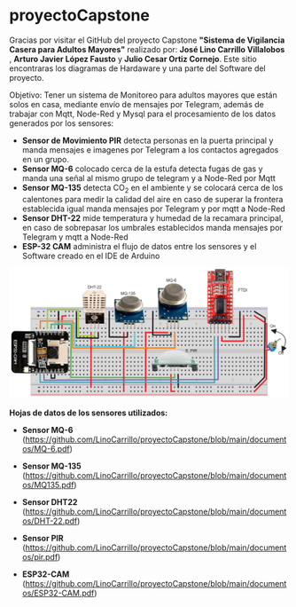 # proyectoCapstone

Gracias por visitar el GitHub del proyecto Capstone **"Sistema de Vigilancia Casera para Adultos Mayores"** realizado por: **José Lino Carrillo Villalobos** , **Arturo Javier López Fausto** y **Julio Cesar Ortiz Cornejo**. 
Este sitio encontraras  los diagramas de Hardaware y una parte del Software del proyecto.

Objetivo: Tener un sistema de Monitoreo para adultos mayores que están solos en casa, mediante envío de mensajes por Telegram, además de trabajar con Mqtt, Node-Red y Mysql para el procesamiento de los datos generados por los sensores:

- **Sensor de Movimiento PIR** detecta personas en la puerta principal y manda mensajes e imagenes por Telegram a los contactos agregados en un grupo.
- **Sensor MQ-6** colocado cerca de la estufa  detecta fugas de gas y manda una señal al mismo grupo de telegram y a Node-Red por Mqtt
- **Sensor MQ-135** detecta CO<sub>2</sub> en el ambiente y se colocará cerca de los calentones para medir la calidad del aire en caso de superar la frontera establecida igual manda mensajes por Telegram y por mqtt a Node-Red
- **Sensor DHT-22** mide temperatura y humedad de la recamara principal, en caso de sobrepasar los umbrales establecidos manda mensajes por Telegram y mqtt a Node-Red
- **ESP-32 CAM** administra el flujo de datos entre los sensores y el Software creado en el IDE de Arduino

![Circuito Principal](https://github.com/LinoCarrillo/proyectoCapstone/blob/main/imagenes/circuitoV3.png)

**Hojas de datos de los sensores utilizados:**

- **Sensor MQ-6**     (https://github.com/LinoCarrillo/proyectoCapstone/blob/main/documentos/MQ-6.pdf)

- **Sensor MQ-135**   (https://github.com/LinoCarrillo/proyectoCapstone/blob/main/documentos/MQ135.pdf)

- **Sensor DHT22**    (https://github.com/LinoCarrillo/proyectoCapstone/blob/main/documentos/DHT-22.pdf)

- **Sensor PIR**      (https://github.com/LinoCarrillo/proyectoCapstone/blob/main/documentos/pir.pdf)

- **ESP32-CAM**       (https://github.com/LinoCarrillo/proyectoCapstone/blob/main/documentos/ESP32-CAM.pdf)


